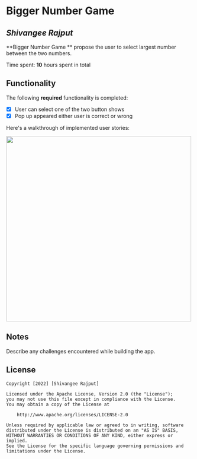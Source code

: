 # Bigger Number Game 

## *Shivangee Rajput*

**Bigger Number Game ** propose the user to select largest number between the two numbers.

Time spent: **10** hours spent in total

## Functionality 

The following **required** functionality is completed:

* [x] User can select  one of the two button shows 
* [x] Pop up appeared either user is correct or wrong 

Here's a walkthrough of implemented user stories:


<img src="https://user-images.githubusercontent.com/100294737/184531453-32ce0f77-6b29-4bca-8ffd-d2ea0f4cbec4.jpg" height="500">



## Notes

Describe any challenges encountered while building the app.

## License

    Copyright [2022] [Shivangee Rajput]

    Licensed under the Apache License, Version 2.0 (the "License");
    you may not use this file except in compliance with the License.
    You may obtain a copy of the License at

        http://www.apache.org/licenses/LICENSE-2.0

    Unless required by applicable law or agreed to in writing, software
    distributed under the License is distributed on an "AS IS" BASIS,
    WITHOUT WARRANTIES OR CONDITIONS OF ANY KIND, either express or implied.
    See the License for the specific language governing permissions and
    limitations under the License.
